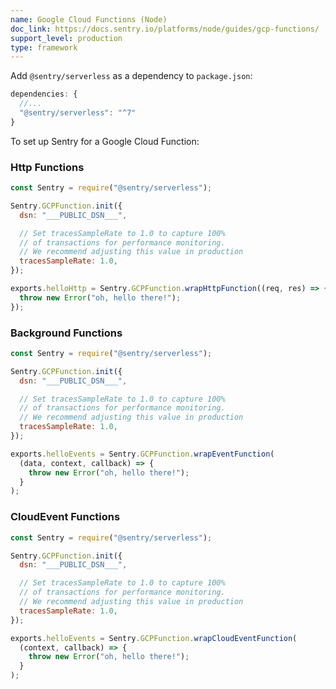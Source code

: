 ```yaml
---
name: Google Cloud Functions (Node)
doc_link: https://docs.sentry.io/platforms/node/guides/gcp-functions/
support_level: production
type: framework
---
```


Add `@sentry/serverless` as a dependency to `package.json`:

```javascript
dependencies: {
  //...
  "@sentry/serverless": "^7"
}
```

To set up Sentry for a Google Cloud Function:

### Http Functions

```javascript
const Sentry = require("@sentry/serverless");

Sentry.GCPFunction.init({
  dsn: "___PUBLIC_DSN___",

  // Set tracesSampleRate to 1.0 to capture 100%
  // of transactions for performance monitoring.
  // We recommend adjusting this value in production
  tracesSampleRate: 1.0,
});

exports.helloHttp = Sentry.GCPFunction.wrapHttpFunction((req, res) => {
  throw new Error("oh, hello there!");
});
```

### Background Functions

```javascript
const Sentry = require("@sentry/serverless");

Sentry.GCPFunction.init({
  dsn: "___PUBLIC_DSN___",

  // Set tracesSampleRate to 1.0 to capture 100%
  // of transactions for performance monitoring.
  // We recommend adjusting this value in production
  tracesSampleRate: 1.0,
});

exports.helloEvents = Sentry.GCPFunction.wrapEventFunction(
  (data, context, callback) => {
    throw new Error("oh, hello there!");
  }
);
```

### CloudEvent Functions

```javascript
const Sentry = require("@sentry/serverless");

Sentry.GCPFunction.init({
  dsn: "___PUBLIC_DSN___",

  // Set tracesSampleRate to 1.0 to capture 100%
  // of transactions for performance monitoring.
  // We recommend adjusting this value in production
  tracesSampleRate: 1.0,
});

exports.helloEvents = Sentry.GCPFunction.wrapCloudEventFunction(
  (context, callback) => {
    throw new Error("oh, hello there!");
  }
);
```

